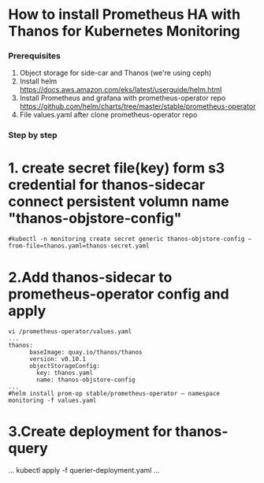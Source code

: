 # How to install Prometheus HA with Thanos for Kubernetes Monitoring
### Prerequisites
1. Object storage for side-car and Thanos (we're using ceph)
2. Install helm https://docs.aws.amazon.com/eks/latest/userguide/helm.html
3. Install Prometheus and grafana with prometheus-operator repo https://github.com/helm/charts/tree/master/stable/prometheus-operator
4. File values.yaml after clone prometheus-operator repo

### Step by step
# 1. create secret file(key) form s3 credential for thanos-sidecar connect persistent volumn name "thanos-objstore-config"
```
#kubectl -n monitoring create secret generic thanos-objstore-config –from-file=thanos.yaml=thanos-secret.yaml
```
# 2.Add thanos-sidecar to prometheus-operator config and apply
```
vi /prometheus-operator/values.yaml
...
thanos:
      baseImage: quay.io/thanos/thanos
      version: v0.10.1
      objectStorageConfig:
        key: thanos.yaml
        name: thanos-objstore-config
...
#helm install prom-op stable/prometheus-operator — namespace monitoring -f values.yaml
```
# 3.Create deployment for thanos-query
...
kubectl apply -f querier-deployment.yaml
...